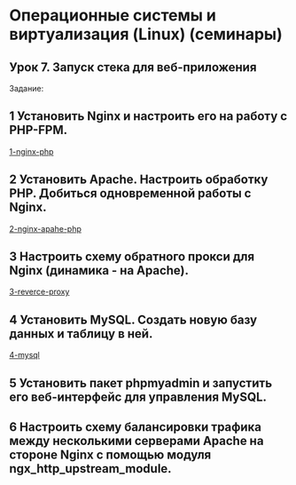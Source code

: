 # Операционные системы и виртуализация (Linux) (семинары)

## Урок 7. Запуск стека для веб-приложения

Задание:

## 1 Установить Nginx и настроить его на работу с PHP-FPM.

[1-nginx-php](file://1-nginx-php/)

## 2 Установить Apache. Настроить обработку PHP. Добиться одновременной работы с Nginx.

[2-nginx-apahe-php](file://2-nginx-apahe-php/)

## 3 Настроить схему обратного прокси для Nginx (динамика - на Apache).

[3-reverce-proxy](file://3-reverce-proxy/)

## 4 Установить MySQL. Создать новую базу данных и таблицу в ней.

[4-mysql](file://4-mysql/)

## 5 Установить пакет phpmyadmin и запустить его веб-интерфейс для управления MySQL.

## 6 Настроить схему балансировки трафика между несколькими серверами Apache на стороне Nginx с помощью модуля ngx_http_upstream_module.
